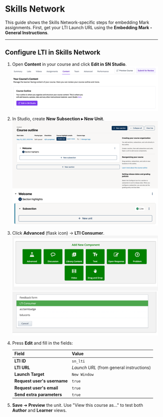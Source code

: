 # Skills Network

This guide shows the Skills Network-specific steps for embedding Mark assignments. First, get your LTI Launch URL using the **Embedding Mark - General Instructions**.

---

## Configure LTI in Skills Network

1. Open **Content** in your course and click **Edit in SN Studio**.  
   ![Content menu](../image-6.png)

2. In Studio, create **New Subsection ▸ New Unit**.  
   ![New Subsection button](../image-14.png)
   ![New Unit](../image-15.png)

3. Click **Advanced** (flask icon) → **LTI Consumer**.  
   ![Advanced components](../image-16.png)  
   ![Select LTI consumer](../image-17.png)

4. Press **Edit** and fill in the fields:

   | Field                       | Value                                    |
   | --------------------------- | ---------------------------------------- |
   | **LTI ID**                  | `sn_lti`                                 |
   | **LTI URL**                 | _Launch URL_ (from general instructions) |
   | **Launch Target**           | `New Window`                             |
   | **Request user's username** | `true`                                   |
   | **Request user's email**    | `true`                                   |
   | **Send extra parameters**   | `true`                                   |

5. **Save** ➜ **Preview** the unit. Use "View this course as…" to test both **Author** and **Learner** views.
